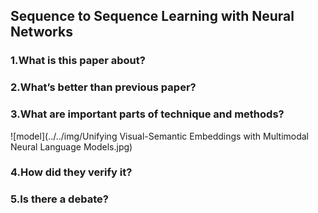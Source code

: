 ## Sequence to Sequence Learning with Neural Networks

### 1.What is this paper about?



### 2.What’s better than previous paper?



### 3.What are important parts of technique and methods?

![model](../../img/Unifying Visual-Semantic Embeddings with Multimodal Neural Language Models.jpg) 



### 4.How did they verify it?



### 5.Is there a debate?